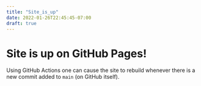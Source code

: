 ```yaml
---
title: "Site_is_up"
date: 2022-01-26T22:45:45-07:00
draft: true
---
```


# Site is up on GitHub Pages!

Using GitHub Actions one can cause the site to rebuild whenever there is a new commit
added to `main` (on GitHub itself).
